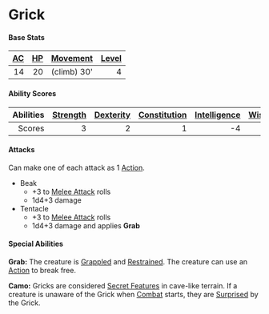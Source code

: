 # Grick

#### Base Stats

| [AC](../../../Player%20Characters/Derived%20Statistics/Armor%20Class.md) | [HP](../../../Player%20Characters/Derived%20Statistics/Health%20Points.md) | [Movement](../../../Game%20Procedures/Movement.md) | [Level](../../../Player%20Characters/Derived%20Statistics/Level.md) |
| -----------------------------------------------------------------------: | -------------------------------------------------------------------------: | -------------------------------------------------: | ------------------------------------------------------------------: |
|                                                                       14 |                                                                         20 |                                        (climb) 30' |                                                                   4 |
#### Ability Scores

| Abilities | [Strength](../../../Player%20Characters/Chosen%20Statistics/Strength.md) | [Dexterity](../../../Player%20Characters/Chosen%20Statistics/Dexterity.md) | [Constitution](../../../Player%20Characters/Chosen%20Statistics/Constitution.md) | [Intelligence](../../../Player%20Characters/Chosen%20Statistics/Intelligence.md) | [Wisdom](../../../Player%20Characters/Chosen%20Statistics/Wisdom.md)<br> | [Charisma](../../../Player%20Characters/Chosen%20Statistics/Charisma.md)<br> |
| --------: | -----------------------------------------------------------------------: | -------------------------------------------------------------------------: | -------------------------------------------------------------------------------: | -------------------------------------------------------------------------------: | -----------------------------------------------------------------------: | ---------------------------------------------------------------------------: |
|    Scores |                                                                        3 |                                                                          2 |                                                                                1 |                                                                               -4 |                                                                        1 |                                                                           -3 |
#### Attacks
Can make one of each attack as 1 [Action](../../../Game%20Procedures/Action.md).

- Beak
	- +3 to [Melee Attack](../../../Game%20Procedures/Melee%20Attack.md) rolls
	- 1d4+3 damage
- Tentacle
	- +3 to [Melee Attack](../../../Game%20Procedures/Melee%20Attack.md) rolls
	- 1d4+3 damage and applies **Grab**
#### Special Abilities
**Grab:** The creature is [Grappled](../../../Conditions/Grappled.md) and [Restrained](../../../Conditions/Restrained.md). The creature can use an [Action](../../../Game%20Procedures/Action.md) to break free.

**Camo:** Gricks are considered [Secret Features](../../../Game%20Procedures/Delving.md#Secret%20Features) in cave-like terrain. If a creature is unaware of the Grick when [Combat](../../../Game%20Procedures/Combat.md) starts, they are [Surprised](../../../Conditions/Surprised.md) by the Grick.